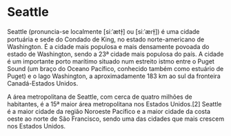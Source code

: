 # Seattle

Seattle (pronuncia-se localmente [siːˈætɫ̩] ou [siːˈæɾɫ̩]) é uma cidade portuária e sede do Condado de King, no estado norte-americano de Washington. É a cidade mais populosa e mais densamente povoada do estado de Washington, sendo a 23ª cidade mais populosa do país. A cidade é um importante porto marítimo situado num estreito istmo entre o Puget Sound (um braço do Oceano Pacífico, conhecido também como estuário de Puget) e o lago Washington, a aproximadamente 183 km ao sul da fronteira Canadá-Estados Unidos.

A área metropolitana de Seattle, com cerca de quatro milhões de habitantes, é a 15ª maior área metropolitana nos Estados Unidos.[2] Seattle é a maior cidade da região Noroeste Pacífico e a maior cidade da costa oeste ao norte de São Francisco, sendo uma das cidades que mais crescem nos Estados Unidos.

<!---
codetypo:ignore siːˈætɫ̩ siːˈæɾɫ̩
--->
